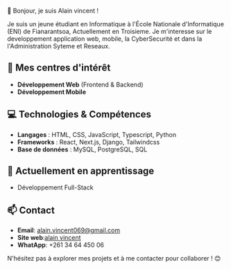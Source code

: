 👋 Bonjour, je suis Alain vincent !

Je suis un jeune étudiant en Informatique à l'École Nationale d'Informatique (ENI) de Fianarantsoa, Actuellement en Troisieme. Je m'interesse sur le developpement application web, mobile, la CyberSecurité et dans la l'Administration Syteme et Reseaux. 

## 🚀 Mes centres d'intérêt
- **Développement Web** (Frontend & Backend)
- **Développement Mobile**

## 💻 Technologies & Compétences
- **Langages** : HTML, CSS, JavaScript, Typescript, Python
- **Frameworks** : React, Next.js, Django, Tailwindcss
- **Base de données** : MySQL, PostgreSQL, SQL

## 🌱 Actuellement en apprentissage
- Développement Full-Stack

## 📫 Contact
- **Email**: alain.vincent069@gmail.com
- **Site web**:[alain vincent](https://alain-vincent.netlify.app/)
- **WhatApp**: +261 34 64 450 06

N'hésitez pas à explorer mes projets et à me contacter pour collaborer ! 😊
